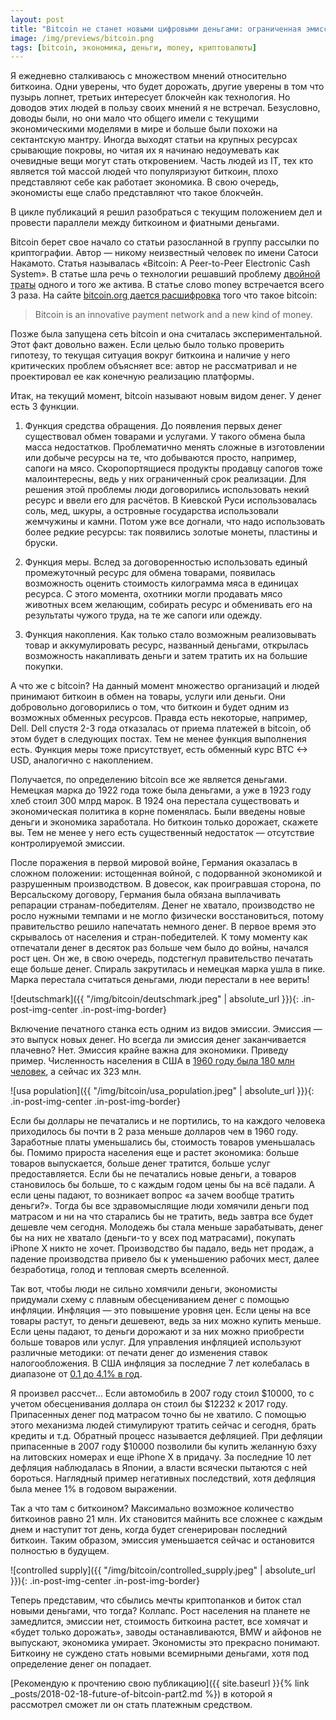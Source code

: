 ```yaml
---
layout: post
title: "Bitcoin не станет новыми цифровыми деньгами: ограниченная эмиссия и функции денег"
image: /img/previews/bitcoin.png
tags: [bitcoin, экономика, деньги, money, криптовалюты]
---
```


Я ежедневно сталкиваюсь с множеством мнений относительно биткоина. Одни уверены, что будет дорожать, другие уверены
в том что пузырь лопнет, третьих интересует блокчейн как технология. Но доводов этих людей в пользу своих мнений
я не встречал. Безусловно, доводы были, но они мало что общего имели с текущими экономическими моделями в мире и
больше были похожи на сектантскую мантру. Иногда выходят статьи на крупных ресурсах срывающие покровы, но читая их
я начинаю недоумевать как очевидные вещи могут стать откровением. Часть людей из IT, тех кто является той массой
людей что популяризуют биткоин, плохо представляют себе как работает экономика. В свою очередь, экономисты еще слабо
представляют что такое блокчейн.

В цикле публикаций я решил разобраться с текущим положением дел и провести параллели между биткоином и
фиатными деньгами.

Bitcoin берет свое начало со статьи разосланной в группу рассылки по криптографии. Автор — никому неизвестный
человек по имени Сатоси Накамото. Статья называлась «Bitcoin: A Peer-to-Peer Electronic Cash System». В статье шла
речь о технологии решавший проблему
[двойной траты](https://ru.wikipedia.org/wiki/%D0%94%D0%B2%D0%BE%D0%B9%D0%BD%D0%BE%D0%B5_%D1%80%D0%B0%D1%81%D1%85%D0%BE%D0%B4%D0%BE%D0%B2%D0%B0%D0%BD%D0%B8%D0%B5)
одного и того же актива. В статье слово money встречается всего
3 раза. На сайте [bitcoin.org дается расшифровка](https://bitcoin.org/en/) того что такое bitcoin:

> Bitcoin is an innovative payment network and a new kind of money.

Позже была запущена сеть bitcoin и она считалась экспериментальной. Этот факт довольно важен. Если целью было только
проверить гипотезу, то текущая ситуация вокруг биткоина и наличие у него критических проблем объясняет все: автор
не рассматривал и не проектировал ее как конечную реализацию платформы.

Итак, на текущий момент, bitcoin называют новым видом денег. У денег есть 3 функции.


1. Функция средства обращения. До появления первых денег существовал обмен товарами и услугами. У такого обмена
была масса недостатков. Проблематично менять сложные в изготовлении или добыче ресурсы на те, что добываются просто,
например, сапоги на мясо. Скоропортящиеся продукты продавцу сапогов тоже малоинтересны, ведь у них ограниченный
срок реализации. Для решения этой проблемы люди договорились использовать некий ресурс и ввели его для расчётов.
В Киевской Руси использовалась соль, мед, шкуры, а островные государства использовали жемчужины и камни. Потом
уже все догнали, что надо использовать более редкие ресурсы: так появились золотые монеты, пластины и бруски.

2. Функция меры. Вслед за договоренностью использовать единый промежуточный ресурс для обмена товарами, появилась
возможность оценить стоимость килограмма мяса в единицах ресурса. С этого момента, охотники могли продавать мясо
животных всем желающим, собирать ресурс и обменивать его на результаты чужого труда, на те же сапоги или одежду.

3. Функция накопления. Как только стало возможным реализовывать товар и аккумулировать ресурс, названный деньгами,
открылась возможность накапливать деньги и затем тратить их на большие покупки.

А что же с bitcoin? На данный момент множество организаций и людей принимают биткоин в обмен на товары, услуги
или деньги. Они добровольно договорились о том, что биткоин и будет одним из возможных обменных ресурсов. Правда
есть некоторые, например, Dell. Dell спустя 2-3 года отказалась от приема платежей в bitcoin, об этом будет в
следующих постах. Тем не менее функция выполнения есть. Функция меры тоже присутствует, есть обменный курс
BTC <-> USD, аналогично с накоплением.

Получается, по определению bitcoin все же является деньгами. Немецкая марка до 1922 года тоже была деньгами, а уже
в 1923 году хлеб стоил 300 млрд марок. В 1924 она перестала существовать и экономическая политика в корне поменялась.
Были введены новые деньги и экономика заработала. Но биткоин только дорожает, скажете вы. Тем не менее у него есть
существенный недостаток — отсутствие контролируемой эмиссии.

После поражения в первой мировой войне, Германия оказалась в сложном положении: истощенная войной, с подорванной
экономикой и разрушенным производством. В довесок, как проигравшая сторона, по Версальскому договору, Германия была
обязана выплачивать репарации странам-победителям. Денег не хватало, производство не росло нужными темпами и не могло
физически восстановиться, потому правительство решило напечатать немного денег. В первое время это скрывалось от
населения и стран-победителей. К тому моменту как отпечатали денег в десяток раз больше чем было до войны, начался
рост цен. Он же, в свою очередь, подстегнул правительство печатать еще больше денег. Спираль закрутилась и немецкая
марка ушла в пике. Марка перестала считаться деньгами, люди перестали в нее верить!

![deutschmark]({{ "/img/bitcoin/deutschmark.jpeg" | absolute_url }}){: .in-post-img-center .in-post-img-border}

Включение печатного станка есть одним из видов эмиссии. Эмиссия — это выпуск новых денег. Но всегда ли эмиссия
денег заканчивается плачевно? Нет. Эмиссия крайне важна для экономики. Приведу пример. Численность населения в
США в [1960 году была 180 млн человек](https://en.wikipedia.org/wiki/Demography_of_the_United_States), а сейчас
их 323 млн.

![usa population]({{ "/img/bitcoin/usa_population.jpeg" | absolute_url }}){: .in-post-img-center .in-post-img-border}

Если бы доллары не печатались и не портились, то на каждого человека приходилось бы почти в 2 раза меньше
долларов чем в 1960 году. Заработные платы уменьшались бы, стоимость товаров уменьшалась бы. Помимо прироста
населения еще и растет экономика: больше товаров выпускается, больше денег тратится, больше услуг предоставляется.
Если бы не печатались новые деньги, а товаров становилось бы больше, то с каждым годом цены бы на всё падали.
А если цены падают, то возникает вопрос «а зачем вообще тратить деньги?». Тогда бы все здравомыслящие люди хомячили
деньги под матрасом и ни на что старались бы не тратить, ведь завтра все будет дешевле чем сегодня. Молодежь бы
стала меньше зарабатывать, денег бы на них не хватало (деньги-то у всех под матрасами), покупать iPhone X никто
не хочет. Производство бы падало, ведь нет продаж, а падение производства привело бы к уменьшению рабочих мест,
далее безработица, голод и тепловая смерть вселенной.

​​Так вот, чтобы люди не сильно хомячили деньги, экономисты придумали схему с плавным обесцениванием денег с помощью
инфляции. Инфляция — это повышение уровня цен. Если цены на все товары растут, то деньги дешевеют, ведь за них
можно купить меньше. Если цены падают, то деньги дорожают и за них можно приобрести больше товаров или услуг.
Для управления инфляцией используют различные методики: от печати денег до изменения ставок налогообложения.
В США инфляция за последние 7 лет колебалась в диапазоне от
[0.1 до 4.1% в год](http://www.usinflationcalculator.com/inflation/current-inflation-rates/).

Я произвел рассчет… Если автомобиль в 2007 году стоил $10000, то с учетом обесценивания доллара он стоил бы
$12232 к 2017 году. Припасенных денег под матрасом точно бы не хватило. С помощью этого механизма людей
стимулируют тратить сейчас и сегодня, брать кредиты и т.д. Обратный процесс называется дефляцией. При дефляции
припасенные в 2007 году $10000 позволили бы купить желанную бэху на литовских номерах и еще iPhone X в придачу.
За последние 10 лет дефляция наблюдалась в Японии, а власти всячески пытаются с ней бороться. Наглядный пример
негативных последствий, хотя дефляция была менее 1% в годовом выражении.

Так а что там с биткоином? Максимально возможное количество биткоинов равно 21 млн. Их становится майнить все
сложнее с каждым днем и наступит тот день, когда будет сгенерирован последний биткоин. Таким образом, эмиссия
уменьшается сейчас и остановится полностью в будущем.

![controlled supply]({{ "/img/bitcoin/controlled_supply.jpeg" | absolute_url }}){: .in-post-img-center .in-post-img-border}

Теперь представим, что сбылись мечты криптопанков и биток стал новыми деньгами, что тогда? Коллапс. Рост
населения на планете не замедлится, эмиссии нет, стоимость биткоина растет, все хомячат и «будет только дорожать»,
заводы останавливаются, BMW и айфонов не выпускают, экономика умирает. Экономисты это прекрасно понимают.
Биткоину не суждено стать новыми всемирными деньгами, хотя под определение денег он попадает.

[Рекомендую к прочтению свою публикацию]({{ site.baseurl }}{% link _posts/2018-02-18-future-of-bitcoin-part2.md %})
в которой я рассмотрел сможет ли он стать платежным средством.

